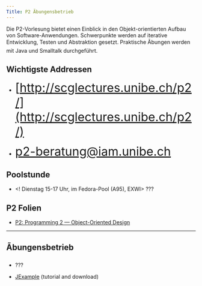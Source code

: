 ```yaml
---
Title: P2 Ãbungensbetrieb
---
```


Die P2-Vorlesung bietet einen Einblick in den Objekt-orientierten Aufbau von Software-Anwendungen. Schwerpunkte werden auf iterative Entwicklung, Testen und Abstraktion gesetzt. Praktische Ãbungen werden mit Java und Smalltalk durchgeführt.

## Wichtigste Addressen 


-  <big style="font-size:xx-large">[http://scglectures.unibe.ch/p2/](http://scglectures.unibe.ch/p2/)</big>


-  <big style="font-size:xx-large">[p2-beratung@iam.unibe.ch](p2-beratung@iam.unibe.ch)</big>

## Poolstunde


-  <! Dienstag 15-17 Uhr, im Fedora-Pool (A95), EXWI> ???

## P2 Folien


-  [P2: Programming 2 &mdash; Object-Oriented Design](%base_url%/teaching/p2)


---

## Ãbungensbetrieb


-  ???


-  [JExample](%base_url%/research/jexample) (tutorial and download) 
